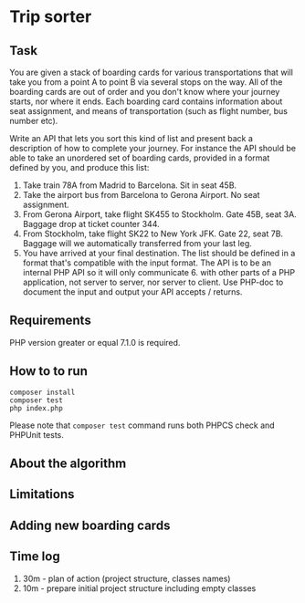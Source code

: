 # Trip sorter

## Task

You are given a stack of boarding cards for various transportations that will take you from a point A to point B via several stops on the way. All of the boarding cards are out of order and you don't know where your journey starts, nor where it ends. Each boarding card contains information about seat assignment, and means of transportation (such as flight number, bus number etc).

Write an API that lets you sort this kind of list and present back a description of how to complete your journey. For instance the API should be able to take an unordered set of boarding cards, provided in a format defined by you, and produce this list:

1. Take train 78A from Madrid to Barcelona. Sit in seat 45B.
2. Take the airport bus from Barcelona to Gerona Airport. No seat assignment.
3. From Gerona Airport, take flight SK455 to Stockholm. Gate 45B, seat 3A. Baggage drop at ticket counter 344.
4. From Stockholm, take flight SK22 to New York JFK. Gate 22, seat 7B. Baggage will we automatically transferred from your last leg.
5. You have arrived at your final destination. The list should be defined in a format that's compatible with the input format. The API is to be an internal PHP API so it will only communicate 6. with other parts of a PHP application, not server to server, nor server to client. Use PHP-doc to document the input and output your API accepts / returns.

## Requirements

PHP version greater or equal 7.1.0 is required.

## How to to run

```
composer install
composer test
php index.php
```

Please note that `composer test` command runs both PHPCS check and PHPUnit tests.

## About the algorithm

## Limitations

## Adding new boarding cards

## Time log

1. 30m - plan of action (project structure, classes names)
2. 10m - prepare initial project structure including empty classes
